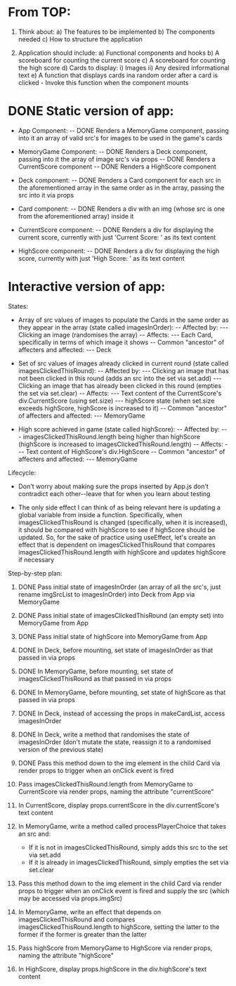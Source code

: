 # From TOP:

1. Think about:
    a) The features to be implemented
    b) The components needed
    c) How to structure the application

2. Application should include:
    a) Functional components and hooks
    b) A scoreboard for counting the current score
    c) A scoreboard for counting the high score
    d) Cards to display:
        i) Images
        ii) Any desired informational text
    e) A function that displays cards ina  random order after a card is clicked
        - Invoke this function when the component mounts

# DONE Static version of app:

- App Component:
    -- DONE Renders a MemoryGame component, passing into it an array of valid src's for images to be used in the game's cards

- MemoryGame Component:
    -- DONE Renders a Deck component, passing into it the array of image src's via props
    -- DONE Renders a CurrentScore component
    -- DONE Renders a HighScore component

- Deck component:
    -- DONE Renders a Card component for each src in the aforementioned array in the same order as in the array, passing the src into it via props

- Card component:
    -- DONE Renders a div with an img (whose src is one from the aforementioned array) inside it

- CurrentScore component:
    -- DONE Renders a div for displaying the current score, currently with just 'Current Score: ' as its text content

- HighScore component:
    -- DONE Renders a div for displaying the high score, currently with just 'High Score: ' as its text content

# Interactive version of app:

States:

- Array of src values of images to populate the Cards in the same order as they appear in the array (state called imagesInOrder):
    -- Affected by:
        --- Clicking an image (randomises the array)
    -- Affects:
        --- Each Card, specifically in terms of which image it shows
    -- Common "ancestor" of affecters and affected:
        --- Deck

- Set of src values of images already clicked in current round (state called imagesClickedThisRound):
    -- Affected by:
        --- Clicking an image that has not been clicked in this round (adds an src into the set via set.add)
        --- Clicking an image that has already been clicked in this round (empties the set via set.clear)
    -- Affects:
        --- Text content of the CurrentScore's div.CurrentScore (using set.size)
        --- highScore state (when set.size exceeds highScore, highScore is increased to it)
    -- Common "ancestor" of affecters and affected:
        --- MemoryGame

- High score achieved in game (state called highScore):
    -- Affected by:
        --- imagesClickedThisRound.length being higher than highScore (highScore is increased to imagesClickedThisRound.length)
    -- Affects:
        --- Text content of HighScore's div.HighScore
    -- Common "ancestor" of affecters and affected:
        --- MemoryGame

Lifecycle:

- Don't worry about making sure the props inserted by App.js don't contradict each other--leave that for when you learn about testing

- The only side effect I can think of as being relevant here is updating a global variable from inside a function. Specifically, when imagesClickedThisRound is changed (specifically, when it is increased), it should be compared with highScore to see if highScore should be updated. So, for the sake of practice using useEffect, let's create an effect that is dependent on imagesClickedThisRound that compares imagesClickedThisRound.length with highScore and updates highScore if necessary

Step-by-step plan:

1. DONE Pass initial state of imagesInOrder (an array of all the src's, just rename imgSrcList to imagesInOrder) into Deck from App via MemoryGame
2. DONE Pass initial state of imagesClickedThisRound (an empty set) into MemoryGame from App
3. DONE Pass initial state of highScore into MemoryGame from App

4. DONE In Deck, before mounting, set state of imagesInOrder as that passed in via props
5. DONE In MemoryGame, before mounting, set state of imagesClickedThisRound as that passed in via props
6. DONE In MemoryGame, before mounting, set state of highScore as that passed in via props

6. DONE In Deck, instead of accessing the props in makeCardList, access imagesInOrder
7. DONE In Deck, write a method that randomises the state of imagesInOrder (don't mutate the state, reassign it to a randomised version of the previous state)
8. DONE Pass this method down to the img element in the child Card via render props to trigger when an onClick event is fired

9. Pass imagesClickedThisRound.length from MemoryGame to CurrentScore via render props, naming the attribute "currentScore"
10. In CurrentScore, display props.currentScore in the div.currentScore's text content
11. In MemoryGame, write a method called processPlayerChoice that takes an src and:
    - If it is not in imagesClickedThisRound, simply adds this src to the set via set.add
    - If it is already in imagesClickedThisRound, simply empties the set via set.clear
12. Pass this method down to the img element in the child Card via render props to trigger when an onClick event is fired and supply the src (which may be accessed via props.imgSrc)
13. In MemoryGame, write an effect that depends on imagesClickedThisRound and compares imagesClickedThisRound.length to highScore, setting the latter to the former if the former is greater than the latter

14. Pass highScore from MemoryGame to HighScore via render props, naming the attribute "highScore"
15. In HighScore, display props.highScore in the div.highScore's text content